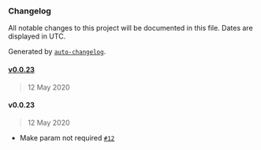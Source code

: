 ### Changelog

All notable changes to this project will be documented in this file. Dates are displayed in UTC.

Generated by [`auto-changelog`](https://github.com/CookPete/auto-changelog).

#### [v0.0.23](https://github.com/datawizio/react-components/compare/v0.0.23...v0.0.23)

> 12 May 2020

#### v0.0.23

> 12 May 2020

- Make param not required [`#12`](https://github.com/datawizio/react-components/pull/12)
